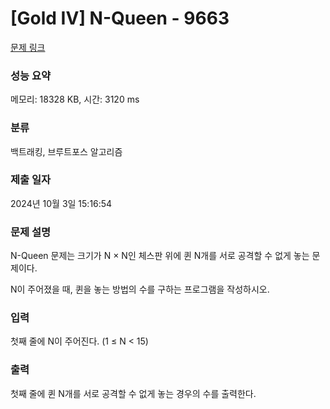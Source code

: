 # [Gold IV] N-Queen - 9663

[문제 링크](https://www.acmicpc.net/problem/9663)

### 성능 요약

메모리: 18328 KB, 시간: 3120 ms

### 분류

백트래킹, 브루트포스 알고리즘

### 제출 일자

2024년 10월 3일 15:16:54

### 문제 설명

<p>N-Queen 문제는 크기가 N × N인 체스판 위에 퀸 N개를 서로 공격할 수 없게 놓는 문제이다.</p>

<p>N이 주어졌을 때, 퀸을 놓는 방법의 수를 구하는 프로그램을 작성하시오.</p>

### 입력

 <p>첫째 줄에 N이 주어진다. (1 ≤ N < 15)</p>

### 출력

 <p>첫째 줄에 퀸 N개를 서로 공격할 수 없게 놓는 경우의 수를 출력한다.</p>
